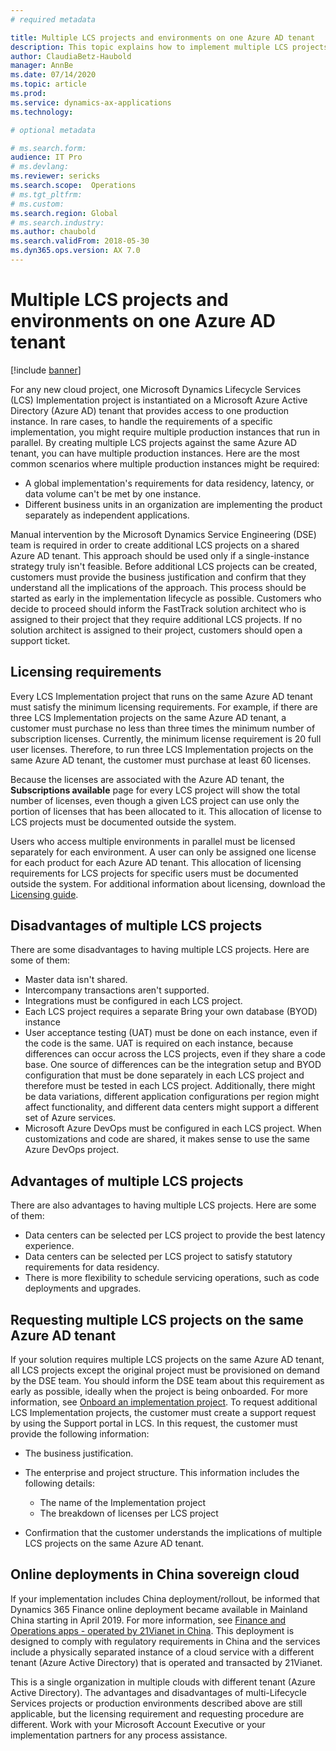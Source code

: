 ```yaml
---
# required metadata

title: Multiple LCS projects and environments on one Azure AD tenant
description: This topic explains how to implement multiple LCS projects and production environments on the same Azure Active Directory tenant.
author: ClaudiaBetz-Haubold 
manager: AnnBe
ms.date: 07/14/2020
ms.topic: article
ms.prod: 
ms.service: dynamics-ax-applications
ms.technology: 

# optional metadata

# ms.search.form:  
audience: IT Pro
# ms.devlang: 
ms.reviewer: sericks
ms.search.scope:  Operations 
# ms.tgt_pltfrm: 
# ms.custom: 
ms.search.region: Global
# ms.search.industry: 
ms.author: chaubold
ms.search.validFrom: 2018-05-30 
ms.dyn365.ops.version: AX 7.0
---
```


# Multiple LCS projects and environments on one Azure AD tenant

[!include [banner](../includes/banner.md)]

For any new cloud project, one Microsoft Dynamics Lifecycle Services (LCS) Implementation project is instantiated on a Microsoft Azure Active Directory (Azure AD) tenant that provides access to one production instance. In rare cases, to handle the requirements of a specific implementation, you might require multiple production instances that run in parallel. By creating multiple LCS projects against the same Azure AD tenant, you can have multiple production instances. Here are the most common scenarios where multiple production instances might be required:

- A global implementation's requirements for data residency, latency, or data volume can't be met by one instance.
- Different business units in an organization are implementing the product separately as independent applications.

Manual intervention by the Microsoft Dynamics Service Engineering (DSE) team is required in order to create additional LCS projects on a shared Azure AD tenant. This approach should be used only if a single-instance strategy truly isn't feasible. Before additional LCS projects can be created, customers must provide the business justification and confirm that they understand all the implications of the approach. This process should be started as early in the implementation lifecycle as possible. Customers who decide to proceed should inform the FastTrack solution architect who is assigned to their project that they require additional LCS projects. If no solution architect is assigned to their project, customers should open a support ticket.

## Licensing requirements

Every LCS Implementation project that runs on the same Azure AD tenant must satisfy the minimum licensing requirements. For example, if there are three LCS Implementation projects on the same Azure AD tenant, a customer must purchase no less than three times the minimum number of subscription licenses. Currently, the minimum license requirement is 20 full user licenses. Therefore, to run three LCS Implementation projects on the same Azure AD tenant, the customer must purchase at least 60 licenses.

Because the licenses are associated with the Azure AD tenant, the **Subscriptions available** page for every LCS project will show the total number of licenses, even though a given LCS project can use only the portion of licenses that has been allocated to it. This allocation of license to LCS projects must be documented outside the system.

Users who access multiple environments in parallel must be licensed separately for each environment. A user can only be assigned one license for each product for each Azure AD tenant. This allocation of licensing requirements for LCS projects for specific users must be documented outside the system. For additional information about licensing, download the [Licensing guide](https://go.microsoft.com/fwlink/?LinkId=866544&clcid=0x409).

## Disadvantages of multiple LCS projects

There are some disadvantages to having multiple LCS projects. Here are some of them:

- Master data isn't shared.
- Intercompany transactions aren't supported.
- Integrations must be configured in each LCS project.
- Each LCS project requires a separate Bring your own database (BYOD) instance
- User acceptance testing (UAT) must be done on each instance, even if the code is the same. UAT is required on each instance, because differences can occur across the LCS projects, even if they share a code base. One source of differences can be the integration setup and BYOD configuration that must be done separately in each LCS project and therefore must be tested in each LCS project. Additionally, there might be data variations, different application configurations per region might affect functionality, and different data centers might support a different set of Azure services.
- Microsoft Azure DevOps must be configured in each LCS project. When customizations and code are shared, it makes sense to use the same Azure DevOps project.

## Advantages of multiple LCS projects

There are also advantages to having multiple LCS projects. Here are some of them:

- Data centers can be selected per LCS project to provide the best latency experience.
- Data centers can be selected per LCS project to satisfy statutory requirements for data residency.
- There is more flexibility to schedule servicing operations, such as code deployments and upgrades.

## Requesting multiple LCS projects on the same Azure AD tenant

If your solution requires multiple LCS projects on the same Azure AD tenant, all LCS projects except the original project must be provisioned on demand by the DSE team. You should inform the DSE team about this requirement as early as possible, ideally when the project is being onboarded. For more information, see [Onboard an implementation project](../imp-lifecycle/onboard.md). To request additional LCS Implementation projects, the customer must create a support request by using the Support portal in LCS. In this request, the customer must provide the following information:

- The business justification.
- The enterprise and project structure. This information includes the following details:

    - The name of the Implementation project
    - The breakdown of licenses per LCS project

- Confirmation that the customer understands the implications of multiple LCS projects on the same Azure AD tenant.

## Online deployments in China sovereign cloud
If your implementation includes China deployment/rollout, be informed that Dynamics 365 Finance online deployment became available in Mainland China starting in April 2019. For more information, see [Finance and Operations apps - operated by 21Vianet in China](../../dev-itpro/deployment/china-local-deployment.md). This deployment is designed to comply with regulatory requirements in China and the services  include a physically separated instance of a cloud service with a different tenant (Azure Active Directory) that is operated and transacted by 21Vianet. 

This is a single organization in multiple clouds with different tenant (Azure Active Directory). The advantages and disadvantages of multi-Lifecycle Services projects or production environments described above are still applicable, but the licensing requirement and requesting procedure are different. Work with your Microsoft Account Executive or your implementation partners for any process assistance.
